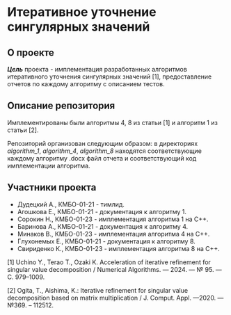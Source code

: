# Итеративное уточнение сингулярных значений

## О проекте
***Цель*** проекта - имплементация разработанных алгоритмов итеративного уточнения сингулярных значений [1], предоставление отчетов по каждому алгоритму с описанием тестов. 

## Описание репозитория
Имплементированы были алгоритмы 4, 8 из статьи [1] и алгоритм 1 из статьи [2].

Репозиторий организован следующим образом: в директориях *algorithm_1*, *algorithm_4*, *algorithm_8* находятся соответствующие каждому алгоритму .docx файл отчета и соответствующий код имплементации алгоритма.

## Участники проекта
- Дудецкий А., КМБО-01-21 - тимлид.
- Агошкова Е., КМБО-01-21 - документация к алгоритму 1.
- Сорокин Н., КМБО-01-23 - имплементация алгоритма 1 на C++.
- Баринова А., КМБО-01-21 - документация к алгоритму 4.
- Минаков В., КМБО-01-23 - имплементация алгоритма 4 на C++.
- Глухонемых Е., КМБО-01-21 - документация к алгоритму 8.
- Свириденко К., КМБО-01-23 - имплементация алгоритма 8 на C++.

[1] Uchino Y., Terao T., Ozaki K. Acceleration of iterative refinement for singular value decomposition / Numerical Algorithms. — 2024. — № 95. — С. 979–1009.

[2] Ogita, T., Aishima, K.: Iterative refinement for singular value decomposition based on matrix multiplication / J. Comput. Appl. —2020. — №369. – 112512.
